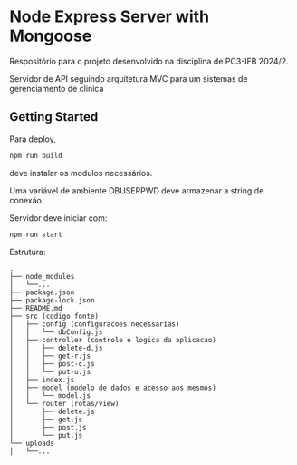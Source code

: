 # Node Express Server with Mongoose

Respositório para o projeto desenvolvido na disciplina de PC3-IFB 2024/2.

Servidor de API seguindo arquitetura MVC para um sistemas de gerenciamento de clinica

## Getting Started

Para deploy,
```sh
npm run build
```
deve instalar os modulos necessários.

Uma variável de ambiente DBUSERPWD deve armazenar a string de conexão.

Servidor deve iniciar com:
```sh
npm run start
```

Estrutura:
```
.
├── node_modules
│   └──...
├── package.json
├── package-lock.json
├── README.md
├── src (codigo fonte)
│   ├── config (configuracoes necessarias)
│   │   └── dbConfig.js
│   ├── controller (controle e logica da aplicacao)
│   │   ├── delete-d.js
│   │   ├── get-r.js
│   │   ├── post-c.js
│   │   └── put-u.js
│   ├── index.js
│   ├── model (modelo de dados e acesso aos mesmos)
│   │   └── model.js
│   └── router (rotas/view)
│       ├── delete.js
│       ├── get.js
│       ├── post.js
│       └── put.js
└── uploads
│   └──...
```
